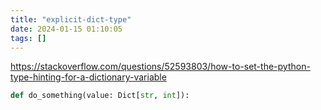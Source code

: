 ```yaml
---
title: "explicit-dict-type"
date: 2024-01-15 01:10:05
tags: []
---
```

https://stackoverflow.com/questions/52593803/how-to-set-the-python-type-hinting-for-a-dictionary-variable

```py
def do_something(value: Dict[str, int]):
```

